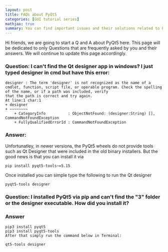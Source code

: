 ```yaml
---
layout: post
title: FAQs about PyQt5
categories: [GUI tutorial series]
mathjax: true
summary: You can find important issues and their solutions related to PyQt5 here
---
```


Hi friends, we are going to start a Q and A about PyQt5 here. This page will be dedicated to only Questions that are frequently asked by you and their answers.
We will continue to update this page accordingly.

### Question: I can't find the Qt designer app in windows? I just typed designer in cmd but have this error:
```
designer : The term 'designer' is not recognized as the name of a cmdlet, function, script file, or operable program. Check the spelling of the name, or if a path was included, verify 
that the path is correct and try again.
At line:1 char:1
+ designer
+ ~~~~~~~~
    + CategoryInfo          : ObjectNotFound: (designer:String) [], CommandNotFoundException
    + FullyQualifiedErrorId : CommandNotFoundException
```
### Answer:
Unfortunatley, in newer versions, the PyQt5 wheels do not provide tools such as Qt Designer that were included in the old binary installers. But the good news is that you can install it via 

`pip install pyqt5-tools~=5.15`

Once installed you can simple type the following to run the Qt designer

```
pyqt5-tools designer
```

### Question: I installed PyQt5 via pip and can't find the "3" folder or the designer executable. How did you install it?

### Answer
```
pip3 install pyqt5
pip3 install pyqt5-tools
After that simply run the command below in Terminal:

qt5-tools designer
```
